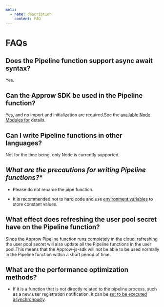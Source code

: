 ```yaml
---
meta:
  - name: description
    content: FAQ
---
```


# **FAQs**

## **Does the Pipeline function support async await syntax?**

Yes.

## **Can the Approw SDK be used in the Pipeline function?**

Yes, and no import and initialization are required.See the [available Node Modules for](https://docs.authing.cn/v2/en/guides/pipeline/available-node-modules.html) details.

## **Can I write Pipeline functions in other languages?**

Not for the time being, only Node is currently supported.

## *What are the precautions for writing Pipeline functions?**

- Please do not rename the pipe function.

- It is recommended not to hard code and use [environment variables](https://docs.authing.cn/v2/en/guides/pipeline/env.html) to store constant values.

## **What effect does refreshing the user pool secret have on the Pipeline function?**

Since the Approw Pipeline function runs completely in the cloud, refreshing the user pool secret will also update all the Pipeline functions in the user pool.This means that the Approw-js-sdk will not be able to be used normally in the Pipeline function within a short period of time.

## **What are the performance optimization methods?**

- If it is a function that is not directly related to the pipeline process, such as a new user registration notification, it can be [set to be executed asynchronously](https://docs.authing.cn/v2/en/guides/pipeline/pipeline-function-api-doc.html#%E8%AE%BE%E7%BD%AE%E5%BC%82%E6%AD%A5%E6%89%A7%E8%A1%8C).
